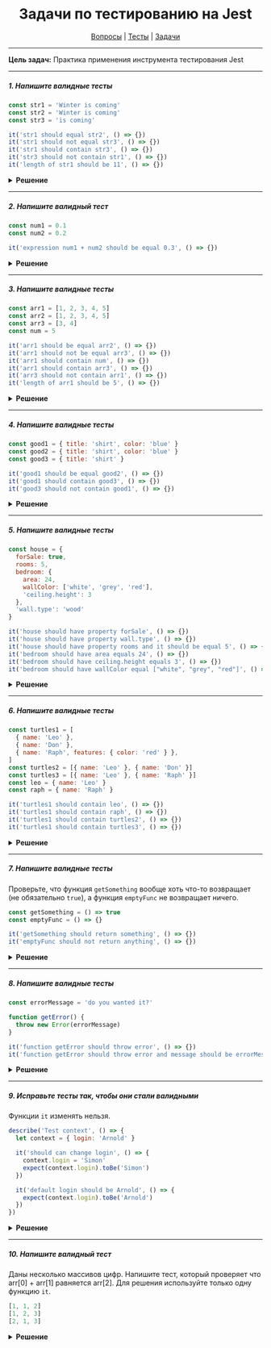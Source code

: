 <div align="center">

# Задачи по тестированию на Jest

[Вопросы](https://github.com/dollaween/javascript-questions)
|
[Тесты](https://github.com/dollaween/javascript-tests)
|
[Задачи](https://github.com/dollaween/javascript-tasks)

</div>

---

**Цель задач:** Практика применения инструмента тестирования Jest

---

##### 1. Напишите валидные тесты

```javascript
const str1 = 'Winter is coming'
const str2 = 'Winter is coming'
const str3 = 'is coming'

it('str1 should equal str2', () => {})
it('str1 should not equal str3', () => {})
it('str1 should contain str3', () => {})
it('str3 should not contain str1', () => {})
it('length of str1 should be 11', () => {})
```

<details><summary><b>Решение</b></summary>
<p>

```javascript
const str1 = 'Winter is coming'
const str2 = 'Winter is coming'
const str3 = 'is coming'

it('str1 should equal str2', () => {
  expect(str1).toBe(str2)
})

it('str1 should not equal str3', () => {
  expect(str1).not.toBe(str3)
})

it('str1 should contain str3', () => {
  expect(str1).toContain(str3)
  expect(str1).toMatch(new RegExp(str3))
  expect(str1).toEqual(expect.stringContaining(str3))
})

it('str3 should not contain str1', () => {
  expect(str3).not.toContain(str1)
  expect(str3).not.toMatch(new RegExp(str1))
  expect(str3).not.toEqual(expect.stringContaining(str1))
})

it('length of str1 should be 11', () => {
  expect(str1).toHaveLength(16)
})
```

</p>
</details>

---

##### 2. Напишите валидный тест

```javascript
const num1 = 0.1
const num2 = 0.2

it('expression num1 + num2 should be equal 0.3', () => {})
```

<details><summary><b>Решение</b></summary>
<p>

Для float-чисел вместо `.toBe` нужно использовать `.toBeCloseTo`.

```javascript
const num1 = 0.1
const num2 = 0.2

it('expression num1 + num2 should be equal 0.3', () => {
  expect(num1 + num2).toBeCloseTo(0.3)
})
```

</p>
</details>

---

##### 3. Напишите валидные тесты

```javascript
const arr1 = [1, 2, 3, 4, 5]
const arr2 = [1, 2, 3, 4, 5]
const arr3 = [3, 4]
const num = 5

it('arr1 should be equal arr2', () => {})
it('arr1 should not be equal arr3', () => {})
it('arr1 should contain num', () => {})
it('arr1 should contain arr3', () => {})
it('arr3 should not contain arr1', () => {})
it('length of arr1 should be 5', () => {})
```

<details><summary><b>Решение</b></summary>
<p>

```javascript
const arr1 = [1, 2, 3, 4, 5]
const arr2 = [1, 2, 3, 4, 5]
const arr3 = [3, 4]
const num = 5

it('arr1 should be equal arr2', () => {
  expect(arr1).toEqual(arr2)
  expect(arr1).toMatchObject(arr2)
})

it('arr1 should not be equal arr3', () => {
  expect(arr1).not.toEqual(arr3)
})

it('arr1 should contain num', () => {
  expect(arr1).toContain(num)
})

it('arr1 should contain arr3', () => {
  expect(arr1).toEqual(expect.arrayContaining(arr3))
})

it('arr3 should not contain arr1', () => {
  expect(arr3).not.toEqual(expect.arrayContaining(arr1))
})

it('length of arr1 should be 5', () => {
  expect(arr1).toHaveLength(5)
})
```

</p>
</details>

---

##### 4. Напишите валидные тесты

```javascript
const good1 = { title: 'shirt', color: 'blue' }
const good2 = { title: 'shirt', color: 'blue' }
const good3 = { title: 'shirt' }

it('good1 should be equal good2', () => {})
it('good1 should contain good3', () => {})
it('good3 should not contain good1', () => {})
```

<details><summary><b>Решение</b></summary>
<p>

```javascript
const good1 = { title: 'shirt', color: 'blue' }
const good2 = { title: 'shirt', color: 'blue' }
const good3 = { title: 'shirt' }

it('good1 should be equal good2', () => {
  expect(good1).toEqual(good2)
})

it('good1 should contain good3', () => {
  expect(good1).toEqual(expect.objectContaining(good3))
  expect(good1).toMatchObject(good2)
})

it('good3 should not contain good1', () => {
  expect(good3).not.toEqual(expect.objectContaining(good1))
})
```

</p>
</details>

---

##### 5. Напишите валидные тесты

```javascript
const house = {
  forSale: true,
  rooms: 5,
  bedroom: {
    area: 24,
    wallColor: ['white', 'grey', 'red'],
    'ceiling.height': 3
  },
  'wall.type': 'wood'
}

it('house should have property forSale', () => {})
it('house should have property wall.type', () => {})
it('house should have property rooms and it should be equal 5', () => {})
it('bedroom should have area equals 24', () => {})
it('bedroom should have ceiling.height equals 3', () => {})
it('bedroom should have wallColor equal ["white", "grey", "red"]', () => {})
```

<details><summary><b>Решение</b></summary>
<p>

```javascript
const house = {
  forSale: true,
  rooms: 5,
  bedroom: {
    area: 24,
    wallColor: ['white', 'grey', 'red'],
    'ceiling.height': 3
  },
  'wall.type': 'wood'
}

it('house should have property forSale', () => {
  expect(house).toHaveProperty('forSale')
})

it('house should have property wall.type', () => {
  expect(house).toHaveProperty(['wall.type'])
})

it('house should have property rooms and it should be equal 5', () => {
  expect(house).toHaveProperty('rooms', 5)
})

it('bedroom should have area equals 24', () => {
  expect(house).toHaveProperty('bedroom.area', 24)
  expect(house).toHaveProperty(['bedroom', 'area'], 24)
})

it('bedroom should have ceiling.height equals 3', () => {
  expect(house).toHaveProperty(['bedroom', 'ceiling.height'], 3)
})

it('bedroom should have wallColor equal ["white", "grey", "red"]', () => {
  expect(house).toHaveProperty('bedroom.wallColor', ['white', 'grey', 'red'])
})
```

</p>
</details>

---

##### 6. Напишите валидные тесты

```javascript
const turtles1 = [
  { name: 'Leo' },
  { name: 'Don' },
  { name: 'Raph', features: { color: 'red' } },
]
const turtles2 = [{ name: 'Leo' }, { name: 'Don' }]
const turtles3 = [{ name: 'Leo' }, { name: 'Raph' }]
const leo = { name: 'Leo' }
const raph = { name: 'Raph' }

it('turtles1 should contain leo', () => {})
it('turtles1 should contain raph', () => {})
it('turtles1 should contain turtles2', () => {})
it('turtles1 should contain turtles3', () => {})
```

<details><summary><b>Решение</b></summary>
<p>

```javascript
const turtles1 = [
  { name: 'Leo' },
  { name: 'Don' },
  { name: 'Raph', features: { color: 'red' } },
]
const turtles2 = [{ name: 'Leo' }, { name: 'Don' }]
const turtles3 = [{ name: 'Leo' }, { name: 'Raph' }]
const leo = { name: 'Leo' }
const raph = { name: 'Raph' }

it('turtles1 should contain leo', () => {
  expect(turtles1).toContainEqual(leo)
})

it('turtles1 should contain raph', () => {
  expect(turtles1).toContainEqual(expect.objectContaining(raph))
})

it('turtles1 should contain turtles2', () => {
  expect(turtles1).toEqual(expect.arrayContaining(turtles2))
})

it('turtles1 should contain turtles3', () => {
  turtles3.forEach((turtle) => {
    expect(turtles1).toContainEqual(expect.objectContaining(turtle))
  })
})
```

</p>
</details>

---

##### 7. Напишите валидные тесты
Проверьте, что функция `getSomething` вообще хоть что-то возвращает (не обязательно `true`), а функция `emptyFunc` не возвращает ничего.

```javascript
const getSomething = () => true
const emptyFunc = () => {}

it('getSomething should return something', () => {})
it('emptyFunc should not return anything', () => {})
```

<details><summary><b>Решение</b></summary>
<p>

```javascript
const getSomething = () => true
const emptyFunc = () => {}

it('getSomething should return something', () => {
  expect(getSomething()).toBeDefined()
})

it('emptyFunc should not return anything', () => {
  expect(emptyFunc()).not.toBeDefined()
})
```

</p>
</details>

---

##### 8. Напишите валидные тесты

```javascript
const errorMessage = 'do you wanted it?'

function getError() {
  throw new Error(errorMessage)
}

it('function getError should throw error', () => {})
it('function getError should throw error and message should be errorMessage', () => {})
```

<details><summary><b>Решение</b></summary>
<p>

```javascript
const errorMessage = 'do you wanted it?'

function getError() {
  throw new Error(errorMessage)
}

it('function getError should throw error', () => {
  expect(() => getError()).toThrow()
})

it('function getError should throw error and message should be errorMessage', () => {
  expect(() => getError()).toThrow(errorMessage)
  expect(() => getError()).toThrow(new RegExp(errorMessage))
  expect(() => getError()).toThrow(new Error(errorMessage))
})
```

</p>
</details>

---

##### 9. Исправьте тесты так, чтобы они стали валидными
Функции `it` изменять нельзя.

```javascript
describe('Test context', () => {
  let context = { login: 'Arnold' }

  it('should can change login', () => {
    context.login = 'Simon'
    expect(context.login).toBe('Simon')
  })

  it('default login should be Arnold', () => {
    expect(context.login).toBe('Arnold')
  })
})
```

<details><summary><b>Решение</b></summary>
<p>

```javascript
describe('Test context', () => {
  let context = { login: 'Arnold' }

  beforeEach(() => {
    context = { login: 'Arnold' }
  })

  it('should can change login', () => {
    context.login = 'Simon'
    expect(context.login).toBe('Simon')
  })

  it('default login should be Arnold', () => {
    expect(context.login).toBe('Arnold')
  })
})
```

</p>
</details>

---

##### 10. Напишите валидный тест
Даны несколько массивов цифр. Напишите тест, который проверяет что arr[0] + arr[1] равняется arr[2]. Для решения используйте только одну функцию `it`.

```javascript
[1, 1, 2]
[1, 2, 3]
[2, 1, 3]
```

<details><summary><b>Решение</b></summary>
<p>

```javascript
it.each`
  a    | b    | expected
  ${1} | ${1} | ${2}
  ${1} | ${2} | ${3}
  ${2} | ${1} | ${3}
`('$a + $b should return $expected', ({ a, b, expected }) => {
  expect(a + b).toBe(expected);
});
```

</p>
</details>

